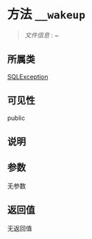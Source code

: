 # 方法 `__wakeup`

> *文件信息* : ~

## 所属类 

[SQLException](../SQLException.md)

## 可见性

 public 

## 说明



## 参数


无参数


## 返回值

无返回值
